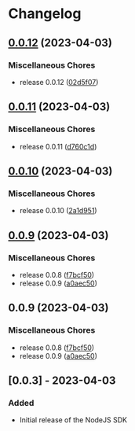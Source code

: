 # Changelog

## [0.0.12](https://github.com/gentrace/gentrace-node/compare/v0.0.11...v0.0.12) (2023-04-03)


### Miscellaneous Chores

* release 0.0.12 ([02d5f07](https://github.com/gentrace/gentrace-node/commit/02d5f07ca8a0f255653170325fbf33325d5daaf3))

## [0.0.11](https://github.com/gentrace/gentrace-node/compare/v0.0.10...v0.0.11) (2023-04-03)


### Miscellaneous Chores

* release 0.0.11 ([d760c1d](https://github.com/gentrace/gentrace-node/commit/d760c1d6a58503dc4f310e06d8f551709bdfca57))

## [0.0.10](https://github.com/gentrace/gentrace-node/compare/v0.0.9...v0.0.10) (2023-04-03)


### Miscellaneous Chores

* release 0.0.10 ([2a1d951](https://github.com/gentrace/gentrace-node/commit/2a1d951be886b29e80da67bac6940da3f6cd45fc))

## [0.0.9](https://github.com/gentrace/gentrace-node/compare/v0.0.9...v0.0.9) (2023-04-03)


### Miscellaneous Chores

* release 0.0.8 ([f7bcf50](https://github.com/gentrace/gentrace-node/commit/f7bcf50a39bbbde4488c0c5fcdc6d0aa8c5e33ed))
* release 0.0.9 ([a0aec50](https://github.com/gentrace/gentrace-node/commit/a0aec50f3ae5a2ab99a4ac3adc38837d889f0900))

## 0.0.9 (2023-04-03)


### Miscellaneous Chores

* release 0.0.8 ([f7bcf50](https://github.com/gentrace/gentrace-node/commit/f7bcf50a39bbbde4488c0c5fcdc6d0aa8c5e33ed))
* release 0.0.9 ([a0aec50](https://github.com/gentrace/gentrace-node/commit/a0aec50f3ae5a2ab99a4ac3adc38837d889f0900))

## [0.0.3] - 2023-04-03

### Added
- Initial release of the NodeJS SDK

